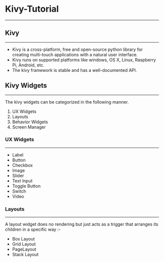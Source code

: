 # Kivy-Tutorial
--------------------------------

## Kivy
-----------------------------

* Kivy is a cross-platform, free and open-source python library for creating multi-touch applications with a natural user interface.
* Kivy runs on supported platforms like windows, OS X, Linux, Raspberry Pi, Android, etc.
* The kivy framework is stable and has a well-documented API.

## Kivy Widgets
------------------------

The kivy widgets can be categorized in the following manner.

  1) UX Widgets
  2) Layouts
  3) Behavior Widgets
  4) Screen Manager
  
### UX Widgets
-------------------------

  * Label
  * Button
  * Checkbox
  * Image
  * Slider
  * Text Input
  * Toggle Button
  * Switch
  * Video
  
### Layouts
-------------------------

A layout widget does no rendering but just acts as a trigger that arranges its children in a specific way :-

  * Box Layout
  * Grid Layout
  * PageLayout
  * Stack Layout
  
